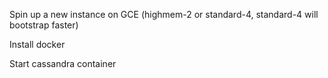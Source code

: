 Spin up a new instance on GCE (highmem-2 or standard-4, standard-4 will bootstrap faster)

Install docker

Start cassandra container